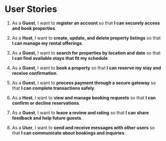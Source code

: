 # User Stories

1. As a **Guest**, I want to **register an account** so that **I can securely access and book properties**.

2. As a **Host**, I want to **create, update, and delete property listings** so that **I can manage my rental offerings**.

3. As a **Guest**, I want to **search for properties by location and date** so that **I can find available stays that fit my schedule**.

4. As a **Guest**, I want to **book a property** so that **I can reserve my stay and receive confirmation**.

5. As a **Guest**, I want to **process payment through a secure gateway** so that **I can complete transactions safely**.

6. As a **Host**, I want to **view and manage booking requests** so that **I can confirm or decline reservations**.

7. As a **Guest**, I want to **leave a review and rating** so that **I can share feedback and help future guests**.

8. As a **User**, I want to **send and receive messages with other users** so that **I can communicate about bookings and inquiries**.
